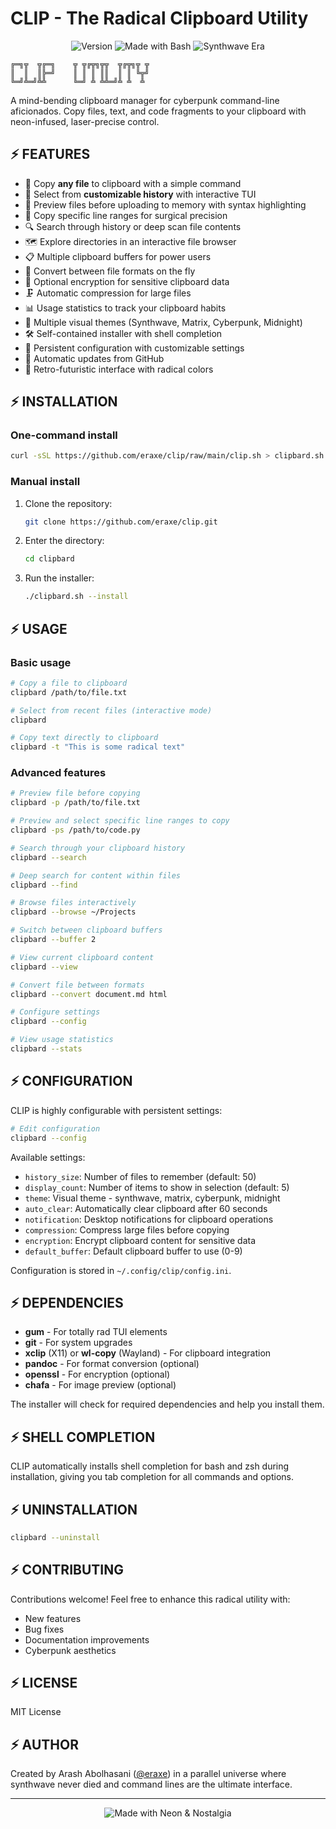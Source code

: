 # CLIP - The Radical Clipboard Utility

<p align="center">
  <img src="https://img.shields.io/badge/Version-1.0.0-ff00ff?style=for-the-badge&labelColor=282c34" alt="Version"/>
  <img src="https://img.shields.io/badge/Shell-Bash-00ffff?style=for-the-badge&logo=gnubash&logoColor=white&labelColor=282c34" alt="Made with Bash"/>
  <img src="https://img.shields.io/badge/Era-Synthwave-ff00cc?style=for-the-badge&labelColor=282c34" alt="Synthwave Era"/>
</p>

```
╔═╗╦  ╦╔═╗    ╦ ╦╔╦╗╦╦  ╦╔╦╗╦ ╦
║  ║  ║╠═╝    ║ ║ ║ ║║  ║ ║ ╚╦╝
╚═╝╩═╝╩╩      ╚═╝ ╩ ╩╩═╝╩ ╩  ╩ 
```

A mind-bending clipboard manager for cyberpunk command-line aficionados. Copy files, text, and code fragments to your clipboard with neon-infused, laser-precise control.

## ⚡ FEATURES

- 🔮 Copy **any file** to clipboard with a simple command
- 🎯 Select from **customizable history** with interactive TUI
- 🌈 Preview files before uploading to memory with syntax highlighting
- 🧠 Copy specific line ranges for surgical precision
- 🔍 Search through history or deep scan file contents
- 🗺️ Explore directories in an interactive file browser
- 📋 Multiple clipboard buffers for power users
- 🔄 Convert between file formats on the fly
- 🔐 Optional encryption for sensitive clipboard data
- 🗜️ Automatic compression for large files
- 📊 Usage statistics to track your clipboard habits
- 🎨 Multiple visual themes (Synthwave, Matrix, Cyberpunk, Midnight)
- 🛠️ Self-contained installer with shell completion
- 💾 Persistent configuration with customizable settings
- 🔄 Automatic updates from GitHub
- 🌟 Retro-futuristic interface with radical colors

## ⚡ INSTALLATION

### One-command install

```bash
curl -sSL https://github.com/eraxe/clip/raw/main/clip.sh > clipbard.sh && chmod +x clipbard.sh && ./clipbard.sh --install
```

### Manual install

1. Clone the repository:
   ```bash
   git clone https://github.com/eraxe/clip.git
   ```

2. Enter the directory:
   ```bash
   cd clipbard
   ```

3. Run the installer:
   ```bash
   ./clipbard.sh --install
   ```

## ⚡ USAGE

### Basic usage

```bash
# Copy a file to clipboard
clipbard /path/to/file.txt

# Select from recent files (interactive mode)
clipbard

# Copy text directly to clipboard
clipbard -t "This is some radical text"
```

### Advanced features

```bash
# Preview file before copying
clipbard -p /path/to/file.txt

# Preview and select specific line ranges to copy
clipbard -ps /path/to/code.py

# Search through your clipboard history
clipbard --search

# Deep search for content within files
clipbard --find

# Browse files interactively
clipbard --browse ~/Projects

# Switch between clipboard buffers
clipbard --buffer 2

# View current clipboard content
clipbard --view

# Convert file between formats
clipbard --convert document.md html

# Configure settings
clipbard --config

# View usage statistics
clipbard --stats
```

## ⚡ CONFIGURATION

CLIP is highly configurable with persistent settings:

```bash
# Edit configuration
clipbard --config
```

Available settings:
- `history_size`: Number of files to remember (default: 50)
- `display_count`: Number of items to show in selection (default: 5)
- `theme`: Visual theme - synthwave, matrix, cyberpunk, midnight
- `auto_clear`: Automatically clear clipboard after 60 seconds
- `notification`: Desktop notifications for clipboard operations
- `compression`: Compress large files before copying
- `encryption`: Encrypt clipboard content for sensitive data
- `default_buffer`: Default clipboard buffer to use (0-9)

Configuration is stored in `~/.config/clip/config.ini`.

## ⚡ DEPENDENCIES

- **gum** - For totally rad TUI elements
- **git** - For system upgrades
- **xclip** (X11) or **wl-copy** (Wayland) - For clipboard integration
- **pandoc** - For format conversion (optional)
- **openssl** - For encryption (optional)
- **chafa** - For image preview (optional)

The installer will check for required dependencies and help you install them.

## ⚡ SHELL COMPLETION

CLIP automatically installs shell completion for bash and zsh during installation, giving you tab completion for all commands and options.

## ⚡ UNINSTALLATION

```bash
clipbard --uninstall
```

## ⚡ CONTRIBUTING

Contributions welcome! Feel free to enhance this radical utility with:

- New features
- Bug fixes
- Documentation improvements
- Cyberpunk aesthetics

## ⚡ LICENSE

MIT License

## ⚡ AUTHOR

Created by Arash Abolhasani ([@eraxe](https://github.com/eraxe)) in a parallel universe where synthwave never died and command lines are the ultimate interface.

---

<p align="center">
  <img src="https://img.shields.io/badge/Made_with-Neon_&_Nostalgia-ff00cc?style=for-the-badge&labelColor=282c34" alt="Made with Neon & Nostalgia"/>
</p>
